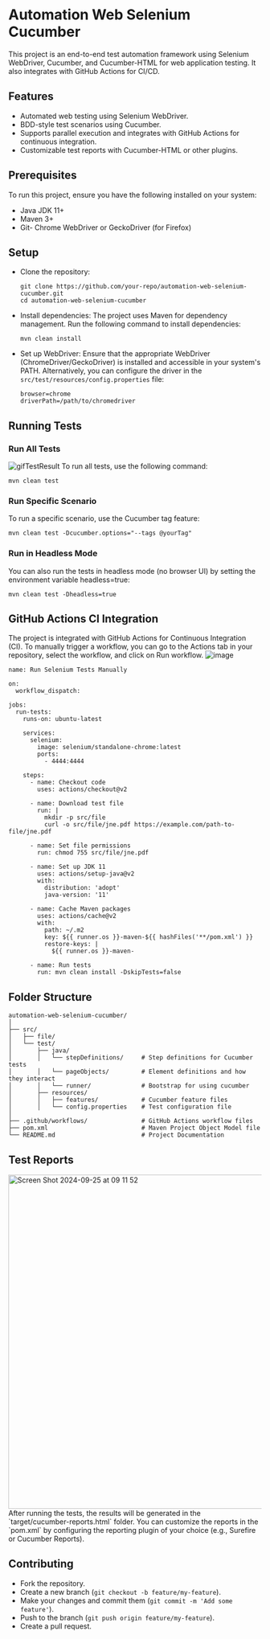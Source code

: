 
# Automation Web Selenium Cucumber

This project is an end-to-end test automation framework using Selenium WebDriver, Cucumber, and Cucumber-HTML for web application testing. It also integrates with GitHub Actions for CI/CD.

## Features
- Automated web testing using Selenium WebDriver.
- BDD-style test scenarios using Cucumber.
- Supports parallel execution and integrates with GitHub Actions for continuous integration.
- Customizable test reports with Cucumber-HTML or other plugins.

## Prerequisites
To run this project, ensure you have the following installed on your system:
- Java JDK 11+
- Maven 3+
- Git- Chrome WebDriver or GeckoDriver (for Firefox)

## Setup
- Clone the repository:
  ```
  git clone https://github.com/your-repo/automation-web-selenium-cucumber.git
  cd automation-web-selenium-cucumber
  ```

- Install dependencies:
  The project uses Maven for dependency management. Run the following command to install dependencies:
  ```
  mvn clean install
  ```

- Set up WebDriver:
  Ensure that the appropriate WebDriver (ChromeDriver/GeckoDriver) is installed and accessible in your system's PATH.
  Alternatively, you can configure the driver in the `src/test/resources/config.properties` file:
  ```
  browser=chrome
  driverPath=/path/to/chromedriver
  ```

## Running Tests
### Run All Tests
![gifTestResult](https://github.com/user-attachments/assets/76876cb5-80c2-4de4-821f-1702e9285ee2)
To run all tests, use the following command:
```
mvn clean test
```

### Run Specific Scenario
To run a specific scenario, use the Cucumber tag feature:
```
mvn clean test -Dcucumber.options="--tags @yourTag"
```

### Run in Headless Mode
You can also run the tests in headless mode (no browser UI) by setting the environment variable headless=true:
```
mvn clean test -Dheadless=true
```

## GitHub Actions CI Integration
The project is integrated with GitHub Actions for Continuous Integration (CI). To manually trigger a workflow, you can go to the Actions tab in your repository, select the workflow, and click on Run workflow.
![image](https://github.com/user-attachments/assets/2e5e3b14-3dc4-4e89-baf2-3b347a2243a9)

```
name: Run Selenium Tests Manually

on:
  workflow_dispatch:

jobs:
  run-tests:
    runs-on: ubuntu-latest

    services:
      selenium:
        image: selenium/standalone-chrome:latest
        ports:
          - 4444:4444

    steps:
      - name: Checkout code
        uses: actions/checkout@v2

      - name: Download test file
        run: |
          mkdir -p src/file
          curl -o src/file/jne.pdf https://example.com/path-to-file/jne.pdf

      - name: Set file permissions
        run: chmod 755 src/file/jne.pdf

      - name: Set up JDK 11
        uses: actions/setup-java@v2
        with:
          distribution: 'adopt'
          java-version: '11'

      - name: Cache Maven packages
        uses: actions/cache@v2
        with:
          path: ~/.m2
          key: ${{ runner.os }}-maven-${{ hashFiles('**/pom.xml') }}
          restore-keys: |
            ${{ runner.os }}-maven-

      - name: Run tests
        run: mvn clean install -DskipTests=false
```

## Folder Structure
```
automation-web-selenium-cucumber/
│
├── src/
│   ├── file/
│   └── test/
│       ├── java/
│       │   └── stepDefinitions/     # Step definitions for Cucumber tests
│       │   └── pageObjects/         # Element definitions and how they interact
│       │   └── runner/              # Bootstrap for using cucumber
│       ├── resources/
│       │   ├── features/            # Cucumber feature files
│       │   └── config.properties    # Test configuration file
│
├── .github/workflows/               # GitHub Actions workflow files
├── pom.xml                          # Maven Project Object Model file
└── README.md                        # Project Documentation
```

## Test Reports
<img width="665" alt="Screen Shot 2024-09-25 at 09 11 52" src="https://github.com/user-attachments/assets/7327f65c-339d-4560-9906-642c281739f5">
After running the tests, the results will be generated in the `target/cucumber-reports.html` folder. You can customize the reports in the `pom.xml` by configuring the reporting plugin of your choice (e.g., Surefire or Cucumber Reports).

## Contributing
- Fork the repository.
- Create a new branch (`git checkout -b feature/my-feature`).
- Make your changes and commit them (`git commit -m 'Add some feature'`).
- Push to the branch (`git push origin feature/my-feature`).
- Create a pull request.
